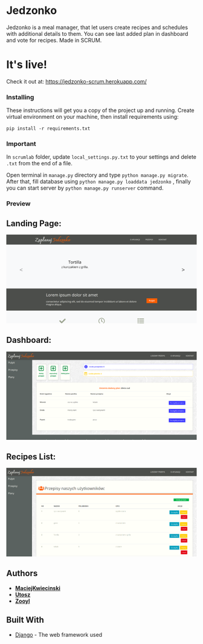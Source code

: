 # Jedzonko
Jedzonko is a meal manager, that let users create recipes and schedules with additional details to them.
You can see last added plan in dashboard and vote for recipes.
Made in SCRUM.

# It's live!
Check it out at: https://jedzonko-scrum.herokuapp.com/

### Installing

These instructions will get you a copy of the project up and running.
Create virtual environment on your machine, then install requirements using:

```
pip install -r requirements.txt
```
### Important
In ```scrumlab``` folder, update ```local_settings.py.txt```  to your settings and delete ```.txt``` from the end
of a file.

Open terminal in ```manage.py``` directory and type ```python manage.py migrate```.
After that, fill database using ```python manage.py loaddata jedzonko``` , finally you can start server by ```python manage.py runserver``` command.

### Preview
## Landing Page:

![Landing](https://github.com/zooyl/Jedzonko-ScrumProject/blob/master/preview/LandingPage.png?raw=true)

## Dashboard:

![Dashboard](https://github.com/zooyl/Jedzonko-ScrumProject/blob/master/preview/Dashboard.png?raw=true)

## Recipes List:

![List](https://github.com/zooyl/Jedzonko-ScrumProject/blob/master/preview/ListaPrzepisow.png?raw=true)

## Authors

* **[MaciejKwiecinski](https://github.com/MaciejKwiecinski)**
* **[Utosz](https://github.com/utosz)**
* **[Zooyl](https://github.com/zooyl)**

## Built With

* [Django](https://www.djangoproject.com/) - The web framework used
